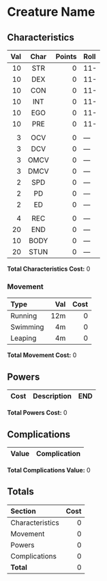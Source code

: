 # Creature Name

<!-- Description -->

## Characteristics

Val | Char | Points | Roll
---:|:----:|-------:|:----
10 | STR  | 0 | 11-
10 | DEX  | 0 | 11-
10 | CON  | 0 | 11-
10 | INT  | 0 | 11-
10 | EGO  | 0 | 11-
10 | PRE  | 0 | 11-
   |      |   |
3  | OCV  | 0 | &mdash;
3  | DCV  | 0 | &mdash;
3  | OMCV | 0 | &mdash;
3  | DMCV | 0 | &mdash;
2  | SPD  | 0 | &mdash;
2  | PD   | 0 | &mdash;
2  | ED   | 0 | &mdash;
   |      |   |
4  | REC  | 0 | &mdash;
20 | END  | 0 | &mdash;
10 | BODY | 0 | &mdash;
20 | STUN | 0 | &mdash;

**Total Characteristics Cost:** 0

### Movement

Type | Val | Cost
:----|----:|----:
Running  | 12m | 0
Swimming | 4m | 0
Leaping  | 4m | 0

**Total Movement Cost:** 0

## Powers

Cost | Description | END
----:|:------------|---:

**Total Powers Cost:** 0

## Complications

Value | Complication
-----:|-------------

**Total Complications Value:** 0

## Totals

Section | Cost
:-------|----:
Characteristics | 0
Movement        | 0
Powers          | 0
Complications   | 0
**Total**       | 0
